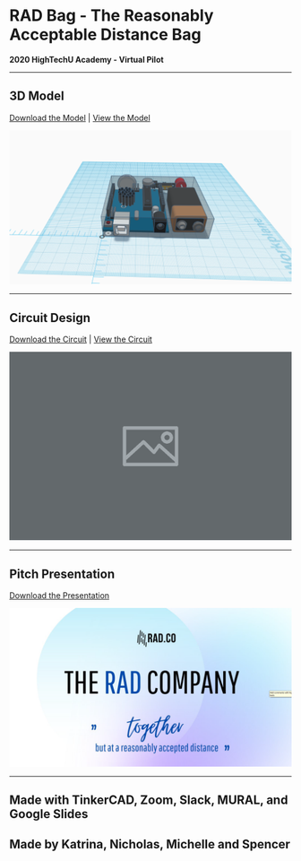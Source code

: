 # RAD Bag - The Reasonably Acceptable Distance Bag

**2020 HighTechU Academy - Virtual Pilot** 

---

## **3D Model**
[Download the Model](/model) | [View the Model](https://www.tinkercad.com/things/alLhR3YjmSS-rad-bag-cad)

![](/model/model.png)

---

## **Circuit Design**
[Download the Circuit](/circuit) | [View the Circuit]()

![](/circuit/circuit.png)

---

## **Pitch Presentation**
[Download the Presentation](/pitch)

![](/pitch/pitch.png)

---

## **Made with** TinkerCAD, Zoom, Slack, MURAL, and Google Slides

## **Made by** Katrina, Nicholas, Michelle and Spencer

